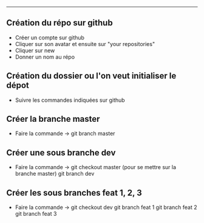 <!-- mettre en gras
**texte**

mettre en italique
_texte_

# titre 1
## titre 2
### titre 3
#### titre 4

- faire une liste
1. faire une liste ordonnée
-->

---

## Création du répo sur github

- Créer un compte sur github
- Cliquer sur son avatar et ensuite sur "your repositories"
- Cliquer sur new
- Donner un nom au répo

## Création du dossier ou l'on veut initialiser le dépot

- Suivre les commandes indiquées sur github

## Créer la branche master

- Faire la commande -> git branch master

## Créer une sous branche dev

- Faire la commande -> git checkout master (pour se mettre sur la branche master)
  git branch dev

## Créer les sous branches feat 1, 2, 3

- Faire la commande -> git checkout dev
  git branch feat 1
  git branch feat 2
  git branch feat 3
